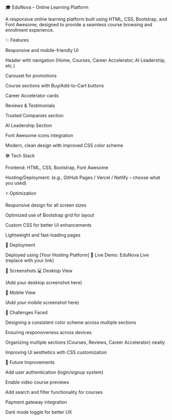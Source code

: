 🎓 EduNova – Online Learning Platform

A responsive online learning platform built using HTML, CSS, Bootstrap, and Font Awesome, designed to provide a seamless course browsing and enrollment experience.

✨ Features

Responsive and mobile-friendly UI

Header with navigation (Home, Courses, Career Accelerator, AI Leadership, etc.)

Carousel for promotions

Course sections with Buy/Add-to-Cart buttons

Career Accelerator cards

Reviews & Testimonials

Trusted Companies section

AI Leadership Section

Font Awesome icons integration

Modern, clean design with improved CSS color scheme

🛠 Tech Stack

Frontend: HTML, CSS, Bootstrap, Font Awesome

Hosting/Deployment: (e.g., GitHub Pages / Vercel / Netlify – choose what you used)

⚡ Optimization

Responsive design for all screen sizes

Optimized use of Bootstrap grid for layout

Custom CSS for better UI enhancements

Lightweight and fast-loading pages

🚀 Deployment

Deployed using [Your Hosting Platform]
🔗 Live Demo: EduNova Live
 (replace with your link)

📸 Screenshots
💻 Desktop View

(Add your desktop screenshot here)

📱 Mobile View

(Add your mobile screenshot here)

🧩 Challenges Faced

Designing a consistent color scheme across multiple sections

Ensuring responsiveness across devices

Organizing multiple sections (Courses, Reviews, Career Accelerator) neatly

Improving UI aesthetics with CSS customization

🔮 Future Improvements

Add user authentication (login/signup system)

Enable video course previews

Add search and filter functionality for courses

Payment gateway integration

Dark mode toggle for better UX
